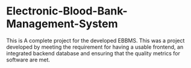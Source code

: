 # Electronic-Blood-Bank-Management-System
This is A complete project for the developed EBBMS. This was a project developed by meeting the requirement for having a usable frontend, an integrated backend database and ensuring that the quality metrics for software are met.
 
